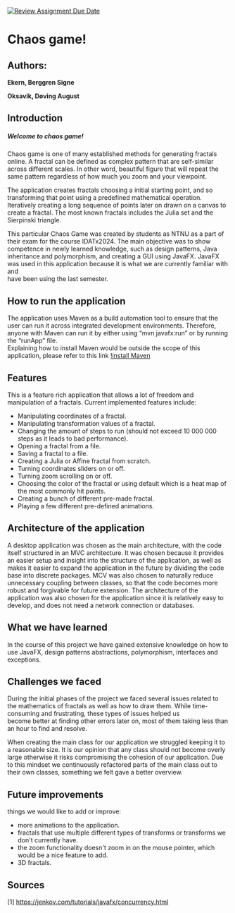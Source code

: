 [![Review Assignment Due Date](https://classroom.github.com/assets/deadline-readme-button-24ddc0f5d75046c5622901739e7c5dd533143b0c8e959d652212380cedb1ea36.svg)](https://classroom.github.com/a/AIO_Bc8D)

# Chaos game!

## Authors:

**Ekern, Berggren Signe**

**Oksavik, Døving August**

## Introduction

##### Welcome to chaos game!

Chaos game is one of many established methods for generating fractals online.
A fractal can be defined as complex pattern that are self-similar across different scales. In other word, beautiful
figure that will repeat the same pattern regardless of how much you zoom and your viewpoint.

The application creates fractals choosing a initial starting point, and so transforming that point using a predefined
mathematical operation. Iteratively creating a long sequence of points later on drawn on a canvas to create a fractal.
The most known fractals includes the Julia set and the Sierpinski triangle.

This particular Chaos Game was created by students as NTNU as a part of their exam for the course IDATx2024. The main
objective was to show competence in newly learned knowledge, such as
design patterns, Java inheritance and polymorphism, and creating a GUI using JavaFX.
JavaFX was used in this application because it is what we are currently familiar with and  
have been using the last semester.

## How to run the application

The application uses Maven as a build automation tool to ensure that the user can run it across integrated development
environments. Therefore, anyone with Maven can run it by either using “mvn javafx:run” or by running the “runApp” file.  
Explaining how to install Maven would be outside the scope of this application, please refer to this link [!install Maven](https://maven.apache.org/install.html)

## Features

This is a feature rich application that allows a lot of freedom and manipulation of a fractals. Current implemented
features include:

- Manipulating coordinates of a fractal.
- Manipulating transformation values of a fractal.
- Changing the amount of steps to run (should not exceed 10 000 000 steps as it leads to bad performance).
- Opening a fractal from a file.
- Saving a fractal to a file.
- Creating a Julia or Affine fractal from scratch.
- Turning coordinates sliders on or off.
- Turning zoom scrolling on or off.
- Choosing the color of the fractal or using default which is a heat map of the most commonly hit points.
- Creating a bunch of different pre-made fractal.
- Playing a few different pre-defined animations.

## Architecture of the application

A desktop application was chosen as the main architecture, with the code itself structured in an MVC architecture. It
was chosen because it provides an easier setup and insight into the structure of the application, as well as makes it
easier to expand the application in the future by dividing the code base into discrete packages. MCV was also chosen to
naturally reduce unnecessary coupling between classes, so that the code becomes more robust and forgivable for future
extension. The architecture of the application was also chosen for the application since it is relatively easy to
develop, and does not need a network connection or databases.

## What we have learned

In the course of this project we have gained extensive knowledge on how to use JavaFX, design patterns
abstractions, polymorphism, interfaces and exceptions.

## Challenges we faced

During the initial phases of the project we faced several issues related to the mathematics of fractals
as well as how to draw them. While time-consuming and frustrating, these types of issues helped us   
become better at finding other errors later on, most of them taking less than an hour to find and resolve.

When creating the main class for our application we struggled keeping it to a reasonable size. It is our opinion
that any class should not become overly large otherwise it risks compromising the cohesion of our application.
Due to this mindset we continuously refactored parts of the main class out to their own classes, something we felt
gave a better overview.

## Future improvements 
things we would like to add or improve: 
- more animations to the application.  
- fractals that use multiple different types of transforms or transforms we don't currently have.
- the zoom functionality doesn't zoom in on the mouse pointer, which would be a nice feature to add. 
- 3D fractals.
## Sources
[1] https://jenkov.com/tutorials/javafx/concurrency.html